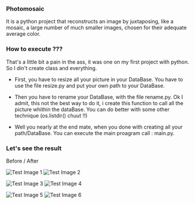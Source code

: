### Photomosaic
It is a python project that reconstructs an image by juxtaposing, like a mosaic, a large number of much smaller images, chosen for their adequate average color. 


### How to execute ???
That's a little bit a pain in the ass, it was one on my first project with python. So I din't create class and everything.

- First, you have to resize all your picture in your DataBase. You have to use the file resize.py and put your own path to your DataBase.
- Then you have to rename your DataBase, with the file rename.py. Ok I admit, this not the best way to do it, i create this function to call all the picture whithin the dataBase. You can do better with some other technique (os.listdir() chuut !!)

- Well you nearly at the end mate, when you done with creating all your path/DataBase. You can execute the main proagram call : main.py.


### Let's see the result 

Before / After 

![Test Image 1](https://github.com/Hugodeladriere/Photomosaic-2017/blob/main/Photo-OG/avengers.jpg)
![Test Image 2](https://github.com/Hugodeladriere/Photomosaic-2017/blob/main/Photo-Final/avangersfinal.jpg)


![Test Image 3](https://github.com/Hugodeladriere/Photomosaic-2017/blob/main/Photo-OG/my-hero-academia.jpg)
![Test Image 4](https://github.com/Hugodeladriere/Photomosaic-2017/blob/main/Photo-Final/herofinal.jpg)

![Test Image 5](https://github.com/Hugodeladriere/Photomosaic-2017/blob/main/Photo-OG/aurelie.jpg)
![Test Image 6](https://github.com/Hugodeladriere/Photomosaic-2017/blob/main/Photo-Final/aurelie28.jpg)
